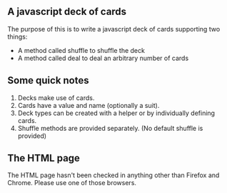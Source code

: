 A javascript deck of cards
--------------------------

The purpose of this is to write a javascript deck of cards supporting two things:

*  A method called shuffle to shuffle the deck
*  A method called deal to deal an arbitrary number of cards

Some quick notes
----------------

1.  Decks make use of cards.
2.  Cards have a value and name (optionally a suit).
3.  Deck types can be created with a helper or by individually defining cards.
4.  Shuffle methods are provided separately. (No default shuffle is provided)

The HTML page
-------------

The HTML page hasn't been checked in anything other than Firefox and Chrome.
Please use one of those browsers.
